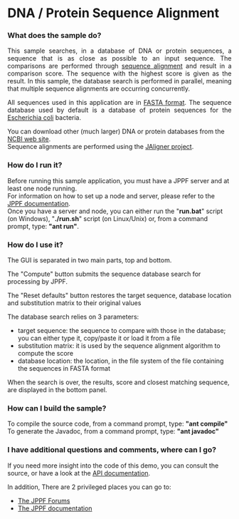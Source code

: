 # DNA / Protein Sequence Alignment

<h3>What does the sample do?</h3>
<p align="justify">This sample searches, in a database of DNA or protein sequences, a sequence that is as close as possible to an input sequence.
The comparisons are performed through <a href="http://en.wikipedia.org/wiki/Sequence_alignment">sequence alignment</a> and result
in a comparison score. The sequence with the highest score is given as the result. In this sample, the database search is performed
in parallel, meaning that multiple sequence alignments are occurring concurrently.
<p align="justify">All sequences used in this application are in <a href="http://en.wikipedia.org/wiki/FASTA_format">FASTA format</a>.
The sequence database used by default is a database of protein sequences for the <a href="http://en.wikipedia.org/wiki/Escherichia_coli">
Escherichia coli</a> bacteria.
<p>You can download other (much larger) DNA or protein databases from the <a href="http://www.ncbi.nlm.nih.gov/blast/download.shtml">NCBI web site</a>.<br>
Sequence alignments are performed using the <a href="http://jaligner.sourceforge.net/">JAligner project</a>.

<h3>How do I run it?</h3>
Before running this sample application, you must have a JPPF server and at least one node running.<br>
For information on how to set up a node and server, please refer to the <a href="https://www.jppf.org/doc/6.0">JPPF documentation</a>.<br>
Once you have a server and node, you can either run the "<b>run.bat</b>" script (on Windows), "<b>./run.sh</b>" script (on Linux/Unix) or, from a command prompt, type: <b>&quot;ant run&quot;</b>.

<h3>How do I use it?</h3>
<p>The GUI is separated in two main parts, top and bottom.
<p>The &quot;Compute&quot; button submits the sequence database search for processing by JPPF.
<p>The &quot;Reset defaults&quot; button restores the target sequence, database location and substitution matrix to their original values
<p>The database search relies on 3 parameters:
<ul>
  <li>target sequence: the sequence to compare with those in the database; you can either type it, copy/paste it or load it from a file</li>
  <li>substitution matrix: it is used by the sequence alignment algorithm to compute the score</li>
  <li>database location: the location, in the file system of the file containing the sequences in FASTA format</li>
</ul>
When the search is over, the results, score and closest matching sequence, are displayed in the bottom panel.

<h3>How can I build the sample?</h3>
To compile the source code, from a command prompt, type: <b>&quot;ant compile&quot;</b><br>
To generate the Javadoc, from a command prompt, type: <b>&quot;ant javadoc&quot;</b>

<h3>I have additional questions and comments, where can I go?</h3>
<p>If you need more insight into the code of this demo, you can consult the source, or have a look at the
<a href="javadoc/index.html">API documentation</a>.
<p>In addition, There are 2 privileged places you can go to:
<ul>
  <li><a href="https://www.jppf.org/forums"/>The JPPF Forums</a></li>
  <li><a href="https://www.jppf.org/doc/6.0">The JPPF documentation</a></li>
</ul>

